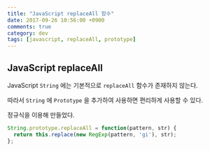 ```yaml
---
title: "JavaScript replaceAll 함수"
date: 2017-09-26 10:56:00 +0900
comments: true
category: dev
tags: [javascript, replaceAll, prototype]
---
```


## JavaScript replaceAll

JavaScript `String` 에는 기본적으로 `replaceAll` 함수가 존재하지 않는다.

따라서 `String` 에 `Prototype` 을 추가하여 사용하면 편리하게 사용할 수 있다.

정규식을 이용해 만들었다.

```js
String.prototype.replaceAll = function(pattern, str) {
  return this.replace(new RegExp(pattern, 'gi'), str);
};
```
